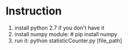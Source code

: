 # Instruction 
1. install python 2.7 if you don't have it
2. install numpy module: 
\# pip install numpy
3. run it: 
python statisticCounter.py [file_path]